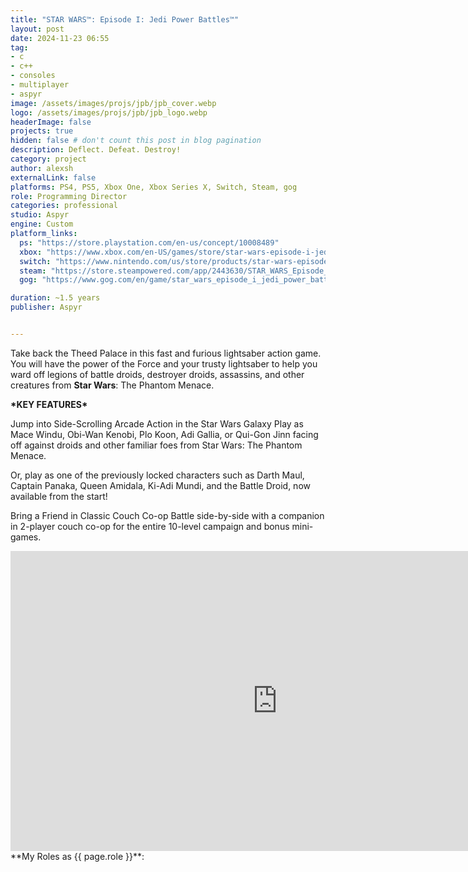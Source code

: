 ```yaml
---
title: "STAR WARS™: Episode I: Jedi Power Battles™"
layout: post
date: 2024-11-23 06:55
tag: 
- c
- c++
- consoles
- multiplayer
- aspyr
image: /assets/images/projs/jpb/jpb_cover.webp
logo: /assets/images/projs/jpb/jpb_logo.webp
headerImage: false
projects: true
hidden: false # don't count this post in blog pagination
description: Deflect. Defeat. Destroy!
category: project
author: alexsh
externalLink: false
platforms: PS4, PS5, Xbox One, Xbox Series X, Switch, Steam, gog
role: Programming Director
categories: professional
studio: Aspyr
engine: Custom
platform_links:
  ps: "https://store.playstation.com/en-us/concept/10008489"
  xbox: "https://www.xbox.com/en-US/games/store/star-wars-episode-i-jedi-power-battles/9p40xp05761g"
  switch: "https://www.nintendo.com/us/store/products/star-wars-episode-i-jedi-power-battles-switch/"
  steam: "https://store.steampowered.com/app/2443630/STAR_WARS_Episode_I_Jedi_Power_Battles/"
  gog: "https://www.gog.com/en/game/star_wars_episode_i_jedi_power_battles"

duration: ~1.5 years
publisher: Aspyr


---
```


Take back the Theed Palace in this fast and furious lightsaber action game. You will have the power of the Force and your trusty lightsaber to help you ward off legions of battle droids, destroyer droids, assassins, and other creatures from **Star Wars**: The Phantom Menace.

**\*KEY FEATURES\***

Jump into Side-Scrolling Arcade Action in the Star Wars Galaxy
Play as Mace Windu, Obi-Wan Kenobi, Plo Koon, Adi Gallia, or Qui-Gon Jinn facing off against droids and other familiar foes from Star Wars: The Phantom Menace.

Or, play as one of the previously locked characters such as Darth Maul, Captain Panaka, Queen Amidala, Ki-Adi Mundi, and the Battle Droid, now available from the start!

Bring a Friend in Classic Couch Co-op
Battle side-by-side with a companion in 2-player couch co-op for the entire 10-level campaign and bonus mini-games.


<iframe width="854" height="480" src="https://www.youtube.com/embed/ZsS1FvaH3js" title="STAR WARS™: Episode I: Jedi Power Battles™ - Announce Trailer" frameborder="0" allow="accelerometer; autoplay; clipboard-write; encrypted-media; gyroscope; picture-in-picture; web-share" referrerpolicy="strict-origin-when-cross-origin" allowfullscreen></iframe>

<section id="my-roles"></section>
**My Roles as {{ page.role }}**: